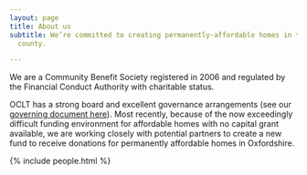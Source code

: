 ```yaml
---
layout: page
title: About us
subtitle: We’re committed to creating permanently-affordable homes in the city and
  county.

---
```

We are a Community Benefit Society registered in 2006 and regulated by the Financial Conduct Authority with charitable status.

OCLT has a strong board and excellent governance arrangements (see our [governing document here](https://app.forestry.io/sites/pybyray5gshxow/body-media//uploads/copy-of-governing-document.pdf)). Most recently, because of the now exceedingly difficult funding environment for affordable homes with no capital grant available, we are working closely with potential partners to create a new fund to receive donations for permanently affordable homes in Oxfordshire.

{% include people.html %}